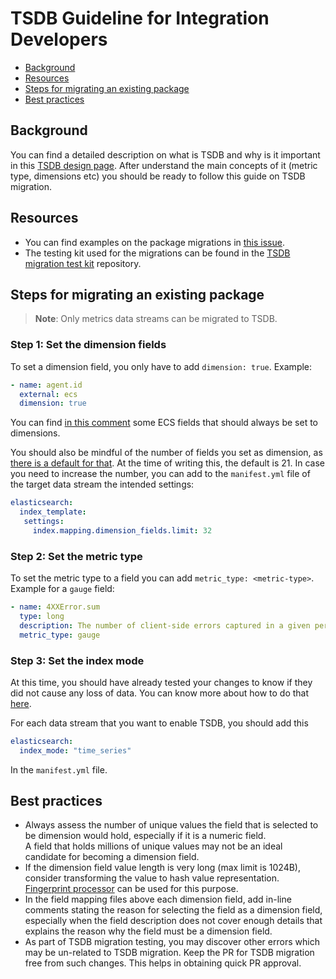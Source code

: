 # TSDB Guideline for Integration Developers

* [Background](#background)
* [Resources](#resources)
* [Steps for migrating an existing package](#steps-for-migrating-an-existing-package)
* [Best practices](#best-practices)


## Background

You can find a detailed description on what is TSDB and why is it important in this [TSDB design page](https://github.com/elastic/elasticsearch-adrs/blob/master/analytics/tsdb/tsdb-design.md). After understand the main concepts of it (metric type, dimensions etc) you should be ready to follow this guide on TSDB migration.



## Resources

- You can find examples on the package migrations in [this issue](https://github.com/elastic/integrations/issues/5233).
- The testing kit used for the migrations can be found in the [TSDB migration test kit](https://github.com/elastic/TSDB-migration-test-kit) repository.



## Steps for migrating an existing package

> **Note**: Only metrics data streams can be migrated to TSDB.

### Step 1: Set the dimension fields

To set a dimension field, you only have to add `dimension: true`. Example:

```yaml
- name: agent.id
  external: ecs
  dimension: true
```

You can find [in this comment](https://github.com/elastic/integrations/issues/5193#issuecomment-1536090359) some ECS fields that should always be set to dimensions. 


You should also be mindful of the number of fields you set as dimension, as [there is a default for that](https://github.com/elastic/elasticsearch/blob/6417a4f80f32ace48b8ad682ad46b19b57e49d60/server/src/main/java/org/elasticsearch/index/mapper/MapperService.java#L114). At the time of writing this, the default is 21. In case you need to increase the number, you can add to the `manifest.yml` file of the target data stream the intended settings:

 ```yaml
 elasticsearch:
   index_template:
    settings:
      index.mapping.dimension_fields.limit: 32
 ```



### Step 2: Set the metric type

To set the metric type to a field you can add `metric_type: <metric-type>`. Example for a `gauge` field:

```yaml
- name: 4XXError.sum
  type: long
  description: The number of client-side errors captured in a given period.
  metric_type: gauge
```


### Step 3: Set the index mode

At this time, you should have already tested your changes to know if they did not cause any loss of data. You can know more about how to do that [here](https://github.com/elastic/TSDB-migration-test-kit).

For each data stream that you want to enable TSDB, you should add this

```yaml
elasticsearch:
  index_mode: "time_series"
```

In the `manifest.yml` file.


## Best practices

- Always assess the number of unique values the field that is selected to be dimension would hold, especially if it is a numeric field.  
A field that holds millions of unique values may not be an ideal candidate for becoming a dimension field.
- If the dimension field value length is very long (max limit is 1024B), consider transforming the value to hash value representation. [Fingerprint processor](https://www.elastic.co/guide/en/elasticsearch/reference/current/fingerprint-processor.html) can be used for this purpose.
- In the field mapping files above each dimension field, add in-line comments stating the reason for selecting the field as a dimension field, especially when the field description does not cover enough details that explains the reason why the field must be a dimension field.  
- As part of TSDB migration testing, you may discover other errors which may be un-related to TSDB migration. Keep the PR for TSDB migration free from such changes. This helps in obtaining quick PR approval.